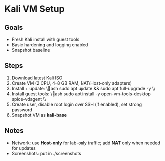 ﻿# Kali VM Setup

## Goals
- Fresh Kali install with guest tools
- Basic hardening and logging enabled
- Snapshot baseline

## Steps
1) Download latest Kali ISO
2) Create VM (2 CPU, 4–8 GB RAM, NAT/Host-only adapters)
3) Install + update:
   \\\ash
   sudo apt update && sudo apt full-upgrade -y
   \\\
4) Install guest tools:
   \\\ash
   sudo apt install -y open-vm-tools-desktop spice-vdagent
   \\\
5) Create user, disable root login over SSH (if enabled), set strong password
6) Snapshot VM as **kali-base**

## Notes
- Network: use **Host-only** for lab-only traffic; add **NAT** only when needed for updates
- Screenshots: put in ./screenshots
